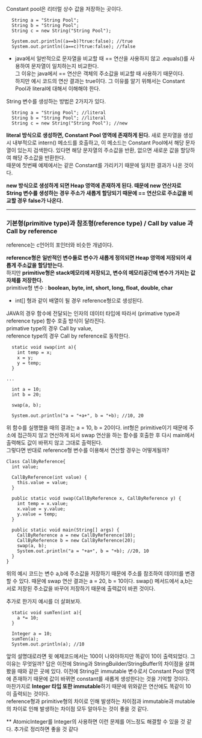Constant pool은 리터럴 상수 값을 저장하는 곳이다.

```
  String a = "String Pool";
  String b = "String Pool";
  String c = new String("String Pool");

  System.out.println((a==b)?true:false); //true
  System.out.println((a==c)?true:false); //false
```

-   java에서 일반적으로 문자열을 비교할 때 == 연산을 사용하지 않고 .equals()를 사용하여 문자열이 일치하는지 비교한다.  
    그 이유는 java에서 == 연산은 객체의 주소값을 비교할 때 사용하기 때문이다.  
    하지만 예시 코드의 연산 결과는 true이다. 그 이유를 알기 위해서는 Constant Pool과 literal에 대해서 이해해야 한다.

String 변수를 생성하는 방법은 2가지가 있다.

```
  String a = "String Pool"; //literal
  String b = "String Pool"; //literal
  String c = new String("String Pool"); //new
```

**literal 방식으로 생성하면, Constant Pool 영역에 존재하게 된다.** 새로 문자열을 생성 시 내부적으로 intern() 메소드를 호출하고, 이 메소드는 Constant Pool에서 해당 문자열이 있는지 검색한다. 있다면 해당 문자열의 주소값을 반환, 없으면 새로운 값을 할당하여 해당 주소값을 반환한다.  
때문에 첫번째 예제에서는 같은 Constant를 가리키기 때문에 일치한 결과가 나온 것이다.

**new 방식으로 생성하게 되면 Heap 영역에 존재하게 된다. 때문에 new 연산자로 String 변수를 생성하는 경우 주소가 새롭게 할당되기 때문에 == 연산으로 주소값을 비교할 경우 false가 나온다.**

---

### 기본형(primitive type)과 참조형(reference type) / Call by value 과 Call by reference

reference는 c언어의 포인터와 비슷한 개념이다.

**reference형은 일반적인 변수들로 변수가 새롭게 정의되면 Heap 영역에 저장되어 새롭게 주소값을 할당받는다.**  
하지만 **primitive형은 stack메모리에 저장되고, 변수의 메모리공간에 변수가 가지는 값 자체를 저장한다.**  
primitive형 변수 : **boolean, byte, int, short, long, float, double, char**

-   int\[\] 형과 같이 배열이 될 경우 reference형으로 생성된다.

JAVA의 경우 함수에 전달되는 인자의 데이터 타입에 따라서 (primative type과 reference type) 함수 호출 방식이 달라진다.  
primative type의 경우 Call by value,  
reference type의 경우 Call by reference로 동작한다.

```
  static void swap(int a){
    int temp = x;
    x = y;
    y = temp;
  }

...

  int a = 10;
  int b = 20;

  swap(a, b);

  System.out.println("a = "+a+", b = "+b); //10, 20
```

위 함수를 실행했을 때의 결과는 a = 10, b = 20이다. int형은 primitive이기 때문에 주소에 접근하지 않고 연산하게 되서 swap 연산을 하는 함수를 호출한 후 다시 main에서 출력해도 값이 바뀌지 않고 그대로 출력된다.  
그렇다면 반대로 reference형 변수를 이용해서 연산할 경우는 어떻게될까?

```
Class CallByReference{
  int value;

  CallByReference(int value) {
    this.value = value;
  }

  public static void swap(CallByReference x, CallByReference y) {
    int temp = x.value;
    x.value = y.value;
    y.value = temp;
  }

  public static void main(String[] args) {
    CallByReference a = new CallByReference(10);
    CallByReference b = new CallByReference(20);
    swap(a, b);
    System.out.println("a = "+a+", b = "+b); //20, 10
  }
}
```

위의 예시 코드는 변수 a,b에 주소값을 저장하기 때문에 주소를 참조하여 데이터를 변경할 수 있다. 때문에 swap 연산 결과는 a = 20, b = 10이다. swap() 메서드에서 a,b는 서로 저장된 주소값을 바꾸어 저장하기 때문에 출력값이 바뀐 것이다.

추가로 한가지 예시를 더 살펴보자.

```
  static void sumTen(int a){
    a *= 10;
  }

  Integer a = 10;
  sumTen(a);
  System.out.println(a); //10
```

앞의 설명대로라면 윗 예제코드에서는 100이 나와야하지만 똑같이 10이 출력되었다. 그 이유는 무엇일까? 답은 이전에 String과 StringBuilder/StringBuffer의 차이점을 살펴봤을 때와 같은 곳에 있다. 이전에 String은 immutable 변수로서 Constant Pool 영역에 존재하기 때문에 값이 바뀌면 constant를 새롭게 생성한다는 것을 기억할 것이다. 마찬가지로 **Integer 타입 또한 immutable**하기 때문에 위와같은 연산에도 똑같이 10이 출력되는 것이다.  
reference형과 primitive형의 차이로 인해 발생하는 차이점과 immutable과 mutable의 차이로 인해 발생하는 차이점 모두 알아두는 것이 좋을 것 같다.

** AtomicInteger를 Integer의 사용하면 이런 문제를 어느정도 해결할 수 있을 것 같다. 추가로 정리하면 좋을 것 같다